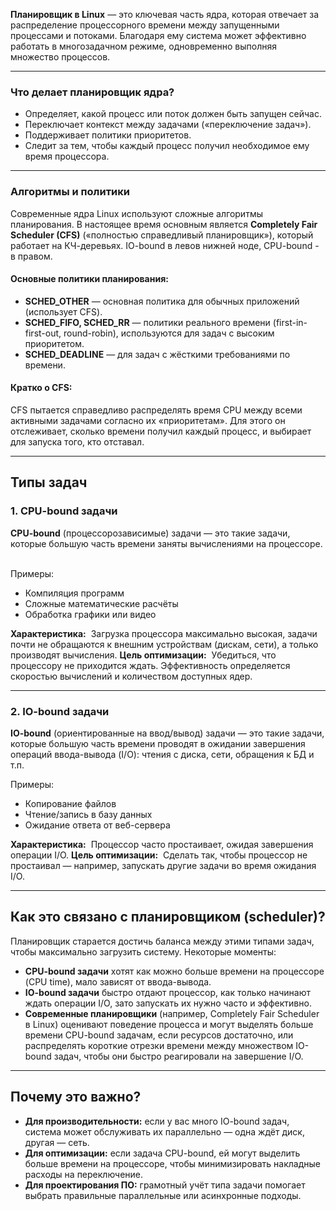 **Планировщик в Linux** — это ключевая часть ядра, которая отвечает за распределение процессорного времени между запущенными процессами и потоками. Благодаря ему система может эффективно работать в многозадачном режиме, одновременно выполняя множество процессов.

---
### Что делает планировщик ядра?

- Определяет, какой процесс или поток должен быть запущен сейчас.
- Переключает контекст между задачами («переключение задач»).
- Поддерживает политики приоритетов.
- Следит за тем, чтобы каждый процесс получил необходимое ему время процессора.

---

### Алгоритмы и политики

Современные ядра Linux используют сложные алгоритмы планирования. В настоящее время основным является **Completely Fair Scheduler (CFS)** («полностью справедливый планировщик»), который работает на КЧ-деревьях. IO-bound в левов нижней ноде, CPU-bound - в правом.

#### **Основные политики планирования:**

- **SCHED_OTHER** — основная политика для обычных приложений (использует CFS).
- **SCHED_FIFO, SCHED_RR** — политики реального времени (first-in-first-out, round-robin), используются для задач с высоким приоритетом.
- **SCHED_DEADLINE** — для задач с жёсткими требованиями по времени.

#### Кратко о CFS:  

CFS пытается справедливо распределять время CPU между всеми активными задачами согласно их «приоритетам». Для этого он отслеживает, сколько времени получил каждый процесс, и выбирает для запуска того, кто отставал.

---
## Типы задач

### 1. CPU-bound задачи

**CPU-bound** (процессорозависимые) задачи — это такие задачи, которые большую часть времени заняты вычислениями на процессоре.  

Примеры:
- Компиляция программ
- Сложные математические расчёты
- Обработка графики или видео

**Характеристика:**  Загрузка процессора максимально высокая, задачи почти не обращаются к внешним устройствам (дискам, сети), а только производят вычисления.
**Цель оптимизации:**  Убедиться, что процессору не приходится ждать. Эффективность определяется скоростью вычислений и количеством доступных ядер.

---  
### 2. IO-bound задачи
  
**IO-bound** (ориентированные на ввод/вывод) задачи — это такие задачи, которые большую часть времени проводят в ожидании завершения операций ввода-вывода (I/O): чтения с диска, сети, обращения к БД и т.п.  

Примеры:
- Копирование файлов
- Чтение/запись в базу данных
- Ожидание ответа от веб-сервера

**Характеристика:**  Процессор часто простаивает, ожидая завершения операции I/O.
**Цель оптимизации:**  Сделать так, чтобы процессор не простаивал — например, запускать другие задачи во время ожидания I/O.

---
## Как это связано с планировщиком (scheduler)?

Планировщик старается достичь баланса между этими типами задач, чтобы максимально загрузить систему. Некоторые моменты:

- **CPU-bound задачи** хотят как можно больше времени на процессоре (CPU time), мало зависят от ввода-вывода.
- **IO-bound задачи** быстро отдают процессор, как только начинают ждать операции I/O, зато запускать их нужно часто и эффективно.
- **Современные планировщики** (например, Completely Fair Scheduler в Linux) оценивают поведение процесса и могут выделять больше времени CPU-bound задачам, если ресурсов достаточно, или распределять короткие отрезки времени между множеством IO-bound задач, чтобы они быстро реагировали на завершение I/O.

---
## Почему это важно?

- **Для производительности:** если у вас много IO-bound задач, система может обслуживать их параллельно — одна ждёт диск, другая — сеть.
- **Для оптимизации:** если задача CPU-bound, ей могут выделить больше времени на процессоре, чтобы минимизировать накладные расходы на переключение.
- **Для проектирования ПО:** грамотный учёт типа задачи помогает выбрать правильные параллельные или асинхронные подходы.